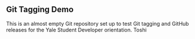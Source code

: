 ## Git Tagging Demo
This is an almost empty Git repository set up to test Git tagging and GitHub releases for the Yale Student Developer orientation.
Toshi
